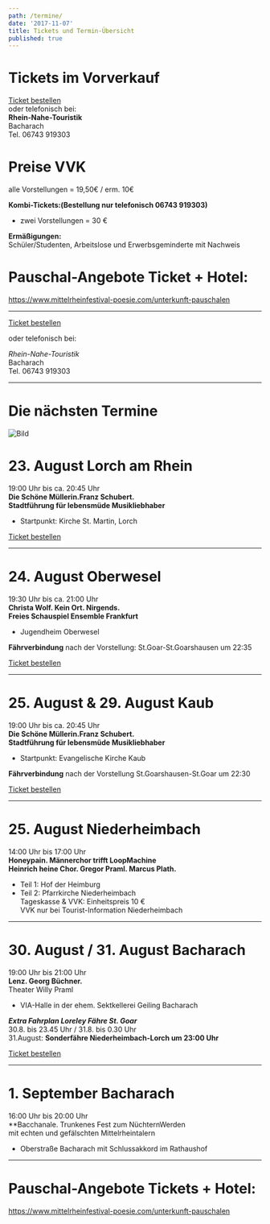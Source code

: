 ```yaml
---
path: /termine/
date: '2017-11-07'
title: Tickets und Termin-Übersicht
published: true
---
```



# Tickets im Vorverkauf

<a class="links"
href="https://www.ticket-regional.de/events.php?mysearchEventtype=bacharach" target="_blank" rel="noopener noreferrer">
Ticket bestellen
</a>                                                                                                                                     
oder telefonisch bei:    
**Rhein-Nahe-Touristik**   
Bacharach    
Tel.  06743 919303     

# Preise VVK   
alle Vorstellungen = 19,50€ / erm. 10€    

**Kombi-Tickets:(Bestellung nur telefonisch 06743 919303)**          
- zwei Vorstellungen   =  30 €    

**Ermäßigungen:**    
Schüler/Studenten, Arbeitslose und Erwerbsgeminderte mit Nachweis    

# Pauschal-Angebote Ticket + Hotel:   
<a class="links" href="https://www.mittelrheinfestival-poesie.com/unterkunft-pauschalen" target="_blank" rel="noopener noreferrer">
https://www.mittelrheinfestival-poesie.com/unterkunft-pauschalen   </a>         

---
  

<a class="links"
href="https://www.ticket-regional.de/events.php?mysearchEventtype=bacharach" target="_blank" rel="noopener noreferrer"> Ticket bestellen    
  </a>     

oder telefonisch bei:    

*Rhein-Nahe-Touristik*   
Bacharach     
Tel.  06743 919303     

---

# Die nächsten Termine    
![Bild](/uebersicht.png)
 

# 23. August  Lorch am Rhein     
19:00 Uhr bis ca. 20:45 Uhr     
**Die Schöne Müllerin.Franz Schubert.    
Stadtführung für lebensmüde Musikliebhaber**      
* Startpunkt: Kirche St. Martin, Lorch

<a class="links" href="https://www.ticket-regional.de/events.php?mysearchEventtype=bacharach" target="_blank" rel="noopener noreferrer">
Ticket bestellen   </a>      

---   

# 24. August  Oberwesel    
19:30 Uhr bis ca. 21:00 Uhr       
**Christa Wolf. Kein Ort. Nirgends.         
Freies Schauspiel Ensemble Frankfurt**        
* Jugendheim Oberwesel      

**Fährverbindung** nach der Vorstellung: St.Goar-St.Goarshausen um 22:35    

<a class="links" href="https://www.ticket-regional.de/events.php?mysearchEventtype=bacharach" target="_blank" rel="noopener noreferrer">
Ticket bestellen   </a>    

---   


# 25. August & 29. August  Kaub  
19:00 Uhr bis ca. 20:45 Uhr    
**Die Schöne Müllerin.Franz Schubert.    
Stadtführung für lebensmüde Musikliebhaber**   
* Startpunkt: Evangelische Kirche Kaub     

**Fährverbindung** nach der Vorstellung St.Goarshausen-St.Goar um 22:30     

<a class="links" href="https://www.ticket-regional.de/events.php?mysearchEventtype=bacharach" target="_blank" rel="noopener noreferrer">
Ticket bestellen   </a>    

---   

# 25. August  Niederheimbach   
14:00 Uhr bis 17:00 Uhr    
**Honeypain. Männerchor trifft LoopMachine     
Heinrich heine Chor. Gregor Praml. Marcus Plath.**     
* Teil 1: Hof der Heimburg   
* Teil 2: Pfarrkirche Niederheimbach    
Tageskasse & VVK: Einheitspreis 10 €    
VVK nur bei Tourist-Information Niederheimbach

---

# 30. August / 31. August  Bacharach    
19:00 Uhr bis 21:00 Uhr       
**Lenz. Georg Büchner.**   
Theater Willy Praml    
* VIA-Halle in der ehem. Sektkellerei Geiling Bacharach   



***Extra Fahrplan Loreley Fähre St. Goar***    
30.8. bis 23.45 Uhr / 31.8. bis 0.30 Uhr         
31.August: **Sonderfähre Niederheimbach-Lorch um 23:00 Uhr**  


<a class="links" href="https://www.ticket-regional.de/events.php?mysearchEventtype=bacharach" target="_blank" rel="noopener noreferrer">
Ticket bestellen   </a>    

---   


# 1. September  Bacharach    
16:00 Uhr bis 20:00 Uhr  
**Bacchanale. Trunkenes Fest zum NüchternWerden    
mit echten und gefälschten Mittelrheintalern        
* Oberstraße Bacharach mit Schlussakkord im Rathaushof     

---   

# Pauschal-Angebote Tickets + Hotel:   
<a class="links" href="https://www.mittelrheinfestival-poesie.com/unterkunft-pauschalen" target="_blank" rel="noopener noreferrer">
https://www.mittelrheinfestival-poesie.com/unterkunft-pauschalen   </a>      

